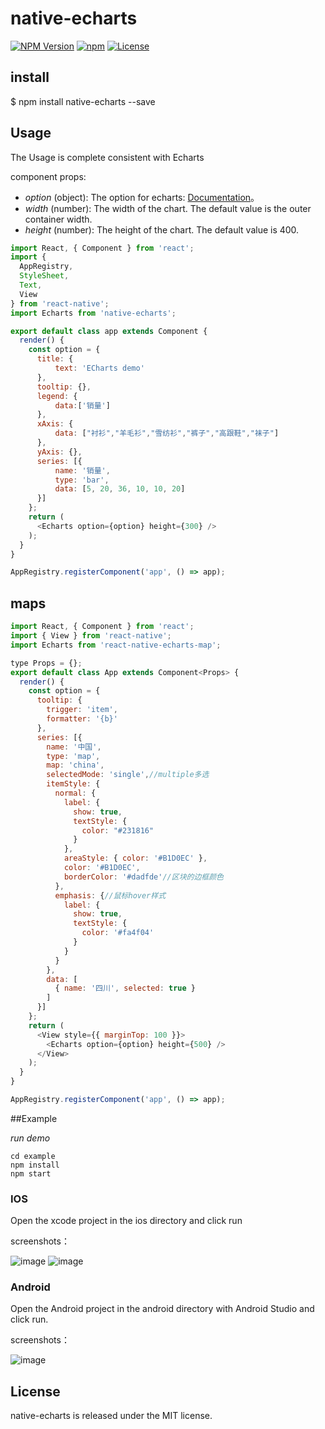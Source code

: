 # native-echarts

[![NPM Version](https://img.shields.io/npm/v/native-echarts.svg?style=flat)](https://www.npmjs.org/package/native-echarts)
  [![npm](https://img.shields.io/npm/dm/native-echarts.svg?style=flat)](https://www.npmjs.org/package/native-echarts)
  [![License](http://img.shields.io/npm/l/native-echarts.svg?style=flat)](https://raw.githubusercontent.com/somonus/react-native-echarts/master/LICENSE.md)
  
## install

$ npm install native-echarts --save

## Usage

The Usage is complete consistent with Echarts

component props:

* *option* (object): The option for echarts: [Documentation](http://echarts.baidu.com/option.html#title)。 
* *width* (number): The width of the chart. The default value is the outer container width. 
* *height* (number): The height of the chart. The default value is 400. 


```js
import React, { Component } from 'react';
import {
  AppRegistry,
  StyleSheet,
  Text,
  View
} from 'react-native';
import Echarts from 'native-echarts';

export default class app extends Component {
  render() {
    const option = {
      title: {
          text: 'ECharts demo'
      },
      tooltip: {},
      legend: {
          data:['销量']
      },
      xAxis: {
          data: ["衬衫","羊毛衫","雪纺衫","裤子","高跟鞋","袜子"]
      },
      yAxis: {},
      series: [{
          name: '销量',
          type: 'bar',
          data: [5, 20, 36, 10, 10, 20]
      }]
    };
    return (
      <Echarts option={option} height={300} />
    );
  }
}

AppRegistry.registerComponent('app', () => app);

```

## maps


```js
import React, { Component } from 'react';
import { View } from 'react-native';
import Echarts from 'react-native-echarts-map';

type Props = {};
export default class App extends Component<Props> {
  render() {
    const option = {
      tooltip: {
        trigger: 'item',
        formatter: '{b}'
      },
      series: [{
        name: '中国',
        type: 'map',
        map: 'china',
        selectedMode: 'single',//multiple多选
        itemStyle: {
          normal: {
            label: {
              show: true,
              textStyle: {
                color: "#231816"
              }
            },
            areaStyle: { color: '#B1D0EC' },
            color: '#B1D0EC',
            borderColor: '#dadfde'//区块的边框颜色
          },
          emphasis: {//鼠标hover样式
            label: {
              show: true,
              textStyle: {
                color: '#fa4f04'
              }
            }
          }
        },
        data: [
          { name: '四川', selected: true }
        ]
      }]
    };
    return (
      <View style={{ marginTop: 100 }}>
        <Echarts option={option} height={500} />
      </View>
    );
  }
}

AppRegistry.registerComponent('app', () => app);

```


##Example

*run demo*

```
cd example
npm install
npm start
```

### IOS

Open the xcode project in the ios directory and click run

screenshots：

![image](https://github.com/somonus/react-native-echarts/blob/master/example/demoIOS.png)
![image](https://user-images.githubusercontent.com/32892347/48114641-cf909480-e29a-11e8-9f31-8749eb7d176b.png)

### Android

Open the Android project in the android directory with Android Studio and click run.

screenshots：

![image](https://github.com/somonus/react-native-echarts/blob/master/example/demoAndroid.png)

## License

native-echarts is released under the MIT license.
